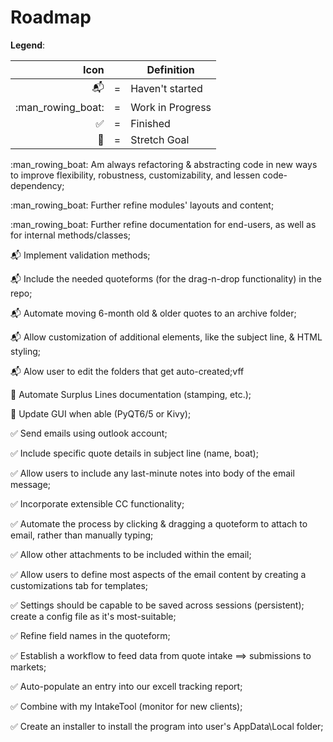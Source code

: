 # Roadmap

**Legend**:

|                Icon |     | Definition       |
| ------------------: | :-: | ---------------- |
| :mailbox_with_mail: |  =  | Haven't started  |
|   :man_rowing_boat: |  =  | Work in Progress |
|  :white_check_mark: |  =  | Finished         |
|            :muscle: |  =  | Stretch Goal     |

:man_rowing_boat: Am always refactoring & abstracting code in new ways to improve flexibility, robustness, customizability, and lessen code-dependency;

:man_rowing_boat: Further refine modules' layouts and content;

:man_rowing_boat: Further refine documentation for end-users, as well as for internal methods/classes;

:mailbox_with_mail: Implement validation methods;

:mailbox_with_mail: Include the needed quoteforms (for the drag-n-drop functionality) in the repo;

:mailbox_with_mail: Automate moving 6-month old & older quotes to an archive folder;

:mailbox_with_mail: Allow customization of additional elements, like the subject line, & HTML styling;

:mailbox_with_mail: Alow user to edit the folders that get auto-created;vff

:muscle: Automate Surplus Lines documentation (stamping, etc.);

:muscle: Update GUI when able (PyQT6/5 or Kivy);

:white_check_mark: Send emails using outlook account;

:white_check_mark: Include specific quote details in subject line (name, boat);

:white_check_mark: Allow users to include any last-minute notes into body of the email message;

:white_check_mark: Incorporate extensible CC functionality;

:white_check_mark: Automate the process by clicking & dragging a quoteform to attach to email, rather than manually typing;

:white_check_mark: Allow other attachments to be included within the email;

:white_check_mark: Allow users to define most aspects of the email content by creating a customizations tab for templates;

:white_check_mark: Settings should be capable to be saved across sessions (persistent); create a config file as it's most-suitable;

:white_check_mark: Refine field names in the quoteform;

:white_check_mark: Establish a workflow to feed data from quote intake ==> submissions to markets;

:white_check_mark: Auto-populate an entry into our excell tracking report;

:white_check_mark: Combine with my IntakeTool (monitor for new clients);

:white_check_mark: Create an installer to install the program into user's AppData\Local folder;
